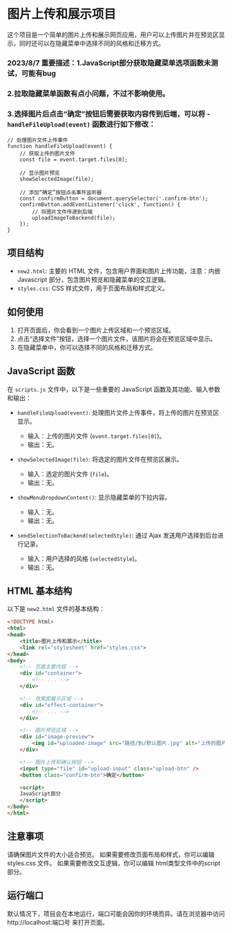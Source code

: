 # 图片上传和展示项目


这个项目是一个简单的图片上传和展示网页应用，用户可以上传图片并在预览区显示，同时还可以在隐藏菜单中选择不同的风格和迁移方式。
### 2023/8/7 重要描述：1.JavaScript部分获取隐藏菜单选项函数未测试，可能有bug
###                   2.拉取隐藏菜单函数有点小问题，不过不影响使用。
###                   3.选择图片后点击“确定”按钮后需要获取内容传到后端，可以将 -`handleFileUpload(event)` 函数进行如下修改：
```
// 处理图片文件上传事件
function handleFileUpload(event) {
    // 获取上传的图片文件
    const file = event.target.files[0];

    // 显示图片预览
    showSelectedImage(file);

    // 添加“确定”按钮点击事件监听器
    const confirmButton = document.querySelector('.confirm-btn');
    confirmButton.addEventListener('click', function() {
        // 将图片文件传递到后端
        uploadImageToBackend(file);
    });
}

```

## 项目结构

- `new2.html`: 主要的 HTML 文件，包含用户界面和图片上传功能，注意：内嵌Javascript 部分，包含图片预览和隐藏菜单的交互逻辑。
- `styles.css`: CSS 样式文件，用于页面布局和样式定义。



## 如何使用

1. 打开页面后，你会看到一个图片上传区域和一个预览区域。
2. 点击“选择文件”按钮，选择一个图片文件，该图片将会在预览区域中显示。
3. 在隐藏菜单中，你可以选择不同的风格和迁移方式。

## JavaScript 函数



在 `scripts.js` 文件中，以下是一些重要的 JavaScript 函数及其功能、输入参数和输出：

- `handleFileUpload(event)`: 处理图片文件上传事件，将上传的图片在预览区显示。
  - 输入：上传的图片文件 (`event.target.files[0]`)。
  - 输出：无。

- `showSelectedImage(file)`: 将选定的图片文件在预览区展示。
  - 输入：选定的图片文件 (`file`)。
  - 输出：无。

- `showMenuDropdownContent()`: 显示隐藏菜单的下拉内容。
  - 输入：无。
  - 输出：无。

- `sendSelectionToBackend(selectedStyle)`: 通过 Ajax 发送用户选择到后台进行记录。
  - 输入：用户选择的风格 (`selectedStyle`)。
  - 输出：无。

## HTML 基本结构

以下是 `new2.html` 文件的基本结构：

```html
<!DOCTYPE html>
<html>
<head>
    <title>图片上传和展示</title>
    <link rel="stylesheet" href="styles.css">
</head>
<body>
    <!-- 页面主要内容 -->
    <div id="container">
        <!-- ... -->
    </div>

    <!-- 效果图展示区域 -->
    <div id="effect-container">
        <!-- ... -->
    </div>

    <!-- 图片预览区域 -->
    <div id="image-preview">
        <img id="uploaded-image" src="路径/到/默认图片.jpg" alt="上传的图片" />
    </div>

    <!-- 图片上传和确认按钮 -->
    <input type="file" id="upload-input" class="upload-btn" />
    <button class="confirm-btn">确定</button>

    <script>
    JavaScript部分
    </script>
</body>
</html>
```
## 注意事项

请确保图片文件的大小适合预览。
如果需要修改页面布局和样式，你可以编辑 styles.css 文件。
如果需要修改交互逻辑，你可以编辑 html类型文件中的script部分。
## 运行端口
默认情况下，项目会在本地运行，端口可能会因你的环境而异。请在浏览器中访问 http://localhost:端口号 来打开页面。

